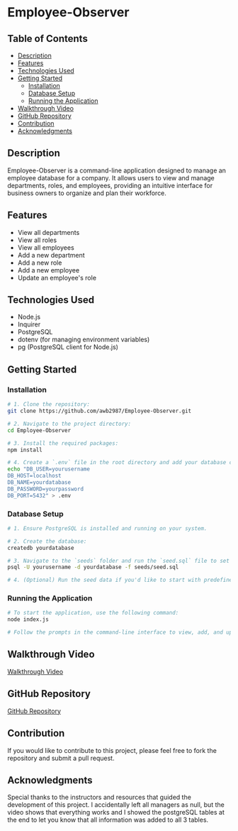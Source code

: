 # Employee-Observer

## Table of Contents
- [Description](#description)
- [Features](#features)
- [Technologies Used](#technologies-used)
- [Getting Started](#getting-started)
  - [Installation](#installation)
  - [Database Setup](#database-setup)
  - [Running the Application](#running-the-application)
- [Walkthrough Video](#walkthrough-video)
- [GitHub Repository](#github-repository)
- [Contribution](#contribution)
- [Acknowledgments](#acknowledgments)

## Description
Employee-Observer is a command-line application designed to manage an employee database for a company. It allows users to view and manage departments, roles, and employees, providing an intuitive interface for business owners to organize and plan their workforce.

## Features
- View all departments
- View all roles
- View all employees
- Add a new department
- Add a new role
- Add a new employee
- Update an employee's role

## Technologies Used
- Node.js
- Inquirer
- PostgreSQL
- dotenv (for managing environment variables)
- pg (PostgreSQL client for Node.js)

## Getting Started

### Installation
```bash
# 1. Clone the repository:
git clone https://github.com/awb2987/Employee-Observer.git

# 2. Navigate to the project directory:
cd Employee-Observer

# 3. Install the required packages:
npm install

# 4. Create a `.env` file in the root directory and add your database credentials:
echo "DB_USER=yourusername
DB_HOST=localhost
DB_NAME=yourdatabase
DB_PASSWORD=yourpassword
DB_PORT=5432" > .env
```

### Database Setup
```bash
# 1. Ensure PostgreSQL is installed and running on your system.

# 2. Create the database:
createdb yourdatabase

# 3. Navigate to the `seeds` folder and run the `seed.sql` file to set up the database schema:
psql -U yourusername -d yourdatabase -f seeds/seed.sql

# 4. (Optional) Run the seed data if you'd like to start with predefined data.
```

### Running the Application
```bash
# To start the application, use the following command:
node index.js

# Follow the prompts in the command-line interface to view, add, and update employee information.
```

## Walkthrough Video
[Walkthrough Video](https://drive.google.com/file/d/1sv84afBHYVp2gvwgRxeouajQHcJGcsKm/view)

## GitHub Repository
[GitHub Repository](https://github.com/awb2987/Employee-Observer)

## Contribution
If you would like to contribute to this project, please feel free to fork the repository and submit a pull request.

## Acknowledgments
Special thanks to the instructors and resources that guided the development of this project. I accidentally left all managers as null, but the video shows that everything works and I showed the postgreSQL tables at the end to let you know that all information was added to all 3 tables.
